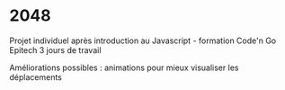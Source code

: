 # 2048

Projet individuel après introduction au Javascript - formation Code'n Go Epitech
3 jours de travail

Améliorations possibles : animations pour mieux visualiser les déplacements
